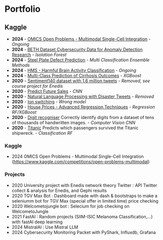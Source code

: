 # Portfolio



## Kaggle
- **2024** - [OMICS Open Problems - Multimodal Single-Cell Integration](https://www.kaggle.com/competitions/open-problems-multimodal) - *Ongoing*
- **2024** - [BETH Dataset Cybersecurity Data for Anomaly Detection Research](https://www.kaggle.com/datasets/katehighnam/beth-dataset) - *Isolation Forest*
- **2024** - [Steel Plate Defect Prediction](https://www.kaggle.com/competitions/playground-series-s4e3/overview) - *Multi Classification Ensemble Methods*
- **2024** - [HMS - Harmful Brain Activity Classification](https://www.kaggle.com/competitions/hms-harmful-brain-activity-classification/overview) - *Ongoing*
- **2024** - [Multi-Class Prediction of Cirrhosis Outcomes](https://www.kaggle.com/competitions/playground-series-s3e26/overview) - *XGBoost*
- **2020** - [Sentiment140 dataset with 1.6 million tweets](https://www.kaggle.com/kazanova/sentiment140) - *Removed, see course project for Enedis*
- **2020** - [Predict Future Sales](https://www.kaggle.com/c/competitive-data-science-predict-future-sales) - *CNN*
- **2020** - [Natural Language Processing with Disaster Tweets](https://www.kaggle.com/c/nlp-getting-started) - *Removed*
- **2020** - [Ion switching](https://www.kaggle.com/c/liverpool-ion-switching) - *Wrong model*
- **2020** - [House Prices - Advanced Regression Techniques](https://www.kaggle.com/c/house-prices-advanced-regression-techniques) - *Regression RF/XGBoost*
- **2020** - [Digit recogniser](https://www.kaggle.com/c/digit-recognizer) Correctly identify digits from a dataset of tens of thousands of handwritten images. - *Computer Vision CNN*
- **2020** - [Titanic](https://www.kaggle.com/c/titanic) Predicts which passengers survived the Titanic shipwreck. - *Classification RF*
  
### Kaggle 
- 2024 OMICS Open Problems - Multimodal Single-Cell Integration (https://www.kaggle.com/competitions/open-problems-multimodal)


### Projects
- 2020 University project with Enedis network theory Twitter : API Twitter collect & analysis for Enedis, and Gephi results
- 2020 TGV Max Bot : Dashboard made with dash & bootstraps to make a seleniumm bot for TGV Max (special offer in limited time) price checking
- 2020 Welcometojungle bot : Selecium for job checking on WelcometoJungle
- 2021 FastAI : Random projects (SIIM-ISIC Melanoma Classification,...) with fastAI deep learning
- 2024 MistralAI : Use Mistral LLM
- 2024 Cybersecurity Monitoring Packet with PyShark, Influxdb, Grafana